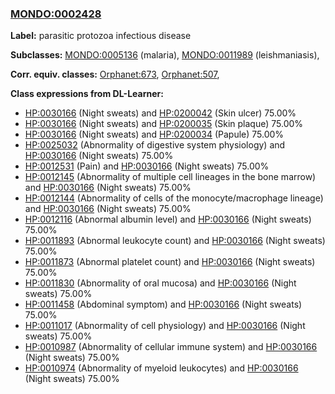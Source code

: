 
### [MONDO:0002428](http://purl.obolibrary.org/obo/MONDO_0002428)
**Label:** parasitic protozoa infectious disease

**Subclasses:** [MONDO:0005136](http://purl.obolibrary.org/obo/MONDO_0005136) (malaria), [MONDO:0011989](http://purl.obolibrary.org/obo/MONDO_0011989) (leishmaniasis), 

**Corr. equiv. classes:** [Orphanet:673](http://www.orpha.net/ORDO/Orphanet_673), [Orphanet:507](http://www.orpha.net/ORDO/Orphanet_507), 

**Class expressions from DL-Learner:**

- [HP:0030166](http://purl.obolibrary.org/obo/HP_0030166) (Night sweats) and [HP:0200042](http://purl.obolibrary.org/obo/HP_0200042) (Skin ulcer) 75.00%
- [HP:0030166](http://purl.obolibrary.org/obo/HP_0030166) (Night sweats) and [HP:0200035](http://purl.obolibrary.org/obo/HP_0200035) (Skin plaque) 75.00%
- [HP:0030166](http://purl.obolibrary.org/obo/HP_0030166) (Night sweats) and [HP:0200034](http://purl.obolibrary.org/obo/HP_0200034) (Papule) 75.00%
- [HP:0025032](http://purl.obolibrary.org/obo/HP_0025032) (Abnormality of digestive system physiology) and [HP:0030166](http://purl.obolibrary.org/obo/HP_0030166) (Night sweats) 75.00%
- [HP:0012531](http://purl.obolibrary.org/obo/HP_0012531) (Pain) and [HP:0030166](http://purl.obolibrary.org/obo/HP_0030166) (Night sweats) 75.00%
- [HP:0012145](http://purl.obolibrary.org/obo/HP_0012145) (Abnormality of multiple cell lineages in the bone marrow) and [HP:0030166](http://purl.obolibrary.org/obo/HP_0030166) (Night sweats) 75.00%
- [HP:0012144](http://purl.obolibrary.org/obo/HP_0012144) (Abnormality of cells of the monocyte/macrophage lineage) and [HP:0030166](http://purl.obolibrary.org/obo/HP_0030166) (Night sweats) 75.00%
- [HP:0012116](http://purl.obolibrary.org/obo/HP_0012116) (Abnormal albumin level) and [HP:0030166](http://purl.obolibrary.org/obo/HP_0030166) (Night sweats) 75.00%
- [HP:0011893](http://purl.obolibrary.org/obo/HP_0011893) (Abnormal leukocyte count) and [HP:0030166](http://purl.obolibrary.org/obo/HP_0030166) (Night sweats) 75.00%
- [HP:0011873](http://purl.obolibrary.org/obo/HP_0011873) (Abnormal platelet count) and [HP:0030166](http://purl.obolibrary.org/obo/HP_0030166) (Night sweats) 75.00%
- [HP:0011830](http://purl.obolibrary.org/obo/HP_0011830) (Abnormality of oral mucosa) and [HP:0030166](http://purl.obolibrary.org/obo/HP_0030166) (Night sweats) 75.00%
- [HP:0011458](http://purl.obolibrary.org/obo/HP_0011458) (Abdominal symptom) and [HP:0030166](http://purl.obolibrary.org/obo/HP_0030166) (Night sweats) 75.00%
- [HP:0011017](http://purl.obolibrary.org/obo/HP_0011017) (Abnormality of cell physiology) and [HP:0030166](http://purl.obolibrary.org/obo/HP_0030166) (Night sweats) 75.00%
- [HP:0010987](http://purl.obolibrary.org/obo/HP_0010987) (Abnormality of cellular immune system) and [HP:0030166](http://purl.obolibrary.org/obo/HP_0030166) (Night sweats) 75.00%
- [HP:0010974](http://purl.obolibrary.org/obo/HP_0010974) (Abnormality of myeloid leukocytes) and [HP:0030166](http://purl.obolibrary.org/obo/HP_0030166) (Night sweats) 75.00%


